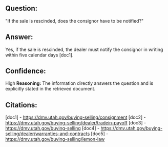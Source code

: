 ## Question:
"If the sale is rescinded, does the consignor have to be notified?"
## Answer:
Yes, if the sale is rescinded, the dealer must notify the consignor in writing within five calendar days [doc1].
## Confidence:
High
**Reasoning:** The information directly answers the question and is explicitly stated in the retrieved document.

## Citations:
[doc1] - https://dmv.utah.gov/buying-selling/consignment
[doc2] - https://dmv.utah.gov/buying-selling/dealer/tradein-payoff
[doc3] - https://dmv.utah.gov/buying-selling
[doc4] - https://dmv.utah.gov/buying-selling/dealer/warranties-and-contracts
[doc5] - https://dmv.utah.gov/buying-selling/lemon-law
